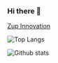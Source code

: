 ### Hi there 👋

[Zup Innovation](https://zup.com.br)

![Top Langs](https://github-readme-stats.vercel.app/api/top-langs/?username=codelabszup&layout=compact&count_private=true)

![Github stats](https://github-readme-stats.vercel.app/api/?username=codelabszup&count_private=true&show_icons=true)

